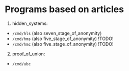 # Programs based on articles

1. hidden_systems:
- `/cmd/hls` (also seven_stage_of_anonymity)
- `/cmd/hms` (also five_stage_of_anonymity) !TODO!
- `/cmd/hmc` (also five_stage_of_anonymity) !TODO!
2. proof_of_union:
- `/cmd/ubc`
